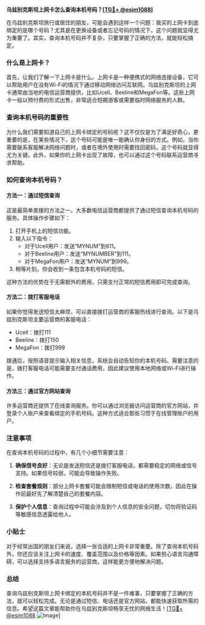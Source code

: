 **乌兹别克斯坦上网卡怎么查询本机号码？[[TG💪+ @esim1088](https://t.me/s/esim1088)]**

在乌兹别克斯坦旅行或居住的朋友，可能会遇到这样一个问题：我买的上网卡到底绑定的是哪个号码？尤其是在更换设备或者忘记号码的情况下，这个问题就显得尤为重要了。其实，查询本机号码并不复杂，只要掌握了正确的方法，就能轻松搞定。

### 什么是上网卡？

首先，让我们了解一下上网卡是什么。上网卡是一种便携式的网络连接设备，它可以帮助用户在没有Wi-Fi的情况下通过移动网络访问互联网。乌兹别克斯坦的上网卡通常由当地的电信运营商提供，比如Ucell、Beeline和MegaFon等。这些上网卡一般以预付费的形式出售，非常适合短期游客或需要临时网络服务的人群。

### 查询本机号码的重要性

为什么我们需要知道自己的上网卡绑定的号码呢？这不仅仅是为了满足好奇心，更重要的是，在某些情况下，这个号码可能是唯一能确认你身份的方式。例如，当你需要联系客服解决网络问题时，或者在境外使用时需要找回密码，这个号码就显得尤为关键。此外，如果你的上网卡出现了故障，也可以通过这个号码联系运营商寻求帮助。

### 如何查询本机号码？

#### 方法一：通过短信查询

这是最简单直接的方法之一。大多数电信运营商都提供了通过短信查询本机号码的服务。具体操作步骤如下：

1. 打开手机上的短信功能。
2. 输入以下指令：
   - 对于Ucell用户：发送“MYNUM”到611。
   - 对于Beeline用户：发送“MYNUMBER”到111。
   - 对于MegaFon用户：发送“MYNUM”到999。
3. 稍等片刻，你会收到一条包含本机号码的短信。

这种方法的优势在于无需额外的费用，只需支付正常的短信费用即可完成查询。

#### 方法二：拨打客服电话

如果你觉得发送短信太麻烦，可以直接拨打运营商的客服热线进行查询。以下是乌兹别克斯坦主要运营商的客服电话：

- Ucell：拨打111
- Beeline：拨打150
- MegaFon：拨打999

拨通后，按照语音提示输入相关信息，系统会自动告知你的本机号码。需要注意的是，拨打客服电话可能需要支付通话费用，因此建议使用本地网络或Wi-Fi进行操作。

#### 方法三：通过官方网站查询

许多运营商还提供了在线查询服务。你可以通过浏览器访问运营商的官方网站，并登录个人账户来查看绑定的手机号码。这种方式适合那些习惯于在线管理账户的用户。

### 注意事项

在查询本机号码的过程中，有几个小细节需要注意：

1. **确保信号良好**：无论是发送短信还是拨打客服电话，都需要稳定的网络或信号支持。如果信号较弱，可能会导致操作失败。
   
2. **检查套餐规则**：部分上网卡套餐可能会限制短信或电话的使用次数，因此在操作前最好先了解清楚自己的套餐内容。

3. **保护个人信息**：查询过程中可能会涉及到个人信息的安全问题，切勿将验证码等敏感信息透露给他人。

### 小贴士

对于经常出国的朋友们来说，选择一张合适的上网卡非常重要。除了查询本机号码外，你还应该关注上网卡的速度、覆盖范围以及价格等因素。如果担心语言沟通障碍，可以选择支持多语言服务的运营商，这样能更方便地解决问题。

### 总结

查询乌兹别克斯坦上网卡绑定的本机号码并不是一件难事，只要掌握了正确的方法，就可以轻松完成。无论是通过短信、电话还是官方网站，都能快速获取所需的信息。希望这篇文章能帮助你在乌兹别克斯坦畅享无忧的网络生活！[[TG💪+ @esim1088](https://t.me/s/esim1088) ![Image](https://i.postimg.cc/4NQfJmqS/Snipaste-2025-05-13-00-14-12.png)]